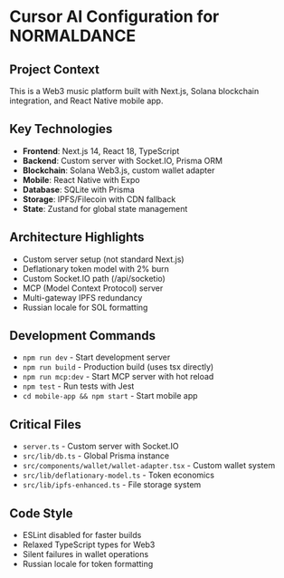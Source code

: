 # Cursor AI Configuration for NORMALDANCE

## Project Context
This is a Web3 music platform built with Next.js, Solana blockchain integration, and React Native mobile app.

## Key Technologies
- **Frontend**: Next.js 14, React 18, TypeScript
- **Backend**: Custom server with Socket.IO, Prisma ORM
- **Blockchain**: Solana Web3.js, custom wallet adapter
- **Mobile**: React Native with Expo
- **Database**: SQLite with Prisma
- **Storage**: IPFS/Filecoin with CDN fallback
- **State**: Zustand for global state management

## Architecture Highlights
- Custom server setup (not standard Next.js)
- Deflationary token model with 2% burn
- Custom Socket.IO path (/api/socketio)
- MCP (Model Context Protocol) server
- Multi-gateway IPFS redundancy
- Russian locale for SOL formatting

## Development Commands
- `npm run dev` - Start development server
- `npm run build` - Production build (uses tsx directly)
- `npm run mcp:dev` - Start MCP server with hot reload
- `npm test` - Run tests with Jest
- `cd mobile-app && npm start` - Start mobile app

## Critical Files
- `server.ts` - Custom server with Socket.IO
- `src/lib/db.ts` - Global Prisma instance
- `src/components/wallet/wallet-adapter.tsx` - Custom wallet system
- `src/lib/deflationary-model.ts` - Token economics
- `src/lib/ipfs-enhanced.ts` - File storage system

## Code Style
- ESLint disabled for faster builds
- Relaxed TypeScript types for Web3
- Silent failures in wallet operations
- Russian locale for token formatting
